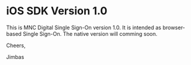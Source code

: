 # iOS SDK Version 1.0

This is MNC Digital Single Sign-On version 1.0. It is intended as browser-based Single Sign-On. The native version will comming soon.

Cheers,

Jimbas
 
